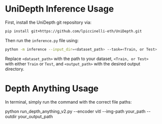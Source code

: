 # UniDepth Inference Usage

First, install the UniDepth git repository via:

```sh
pip install git+https://github.com/lpiccinelli-eth/UniDepth.git
```

Then run the `inference.py` file using:

```sh
python -m inference --input_dir=<dataset_path> --task=<Train, or Test> --output_dir=<output_path>
```

Replace `<dataset_path>` with the path to your dataset, `<Train, or Test>` with either `Train` or `Test`, and `<output_path>` with the desired output directory.

# Depth Anything Usage

In terminal, simply run the command with the correct file paths:

python run_depth_anything_v2.py 
  --encoder vitl 
  --img-path your_path --outdir your_output_path
 
